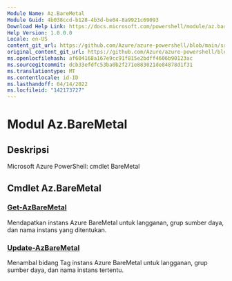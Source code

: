 ```yaml
---
Module Name: Az.BareMetal
Module Guid: 4b038ccd-b128-4b3d-be04-8a9921c69093
Download Help Link: https://docs.microsoft.com/powershell/module/az.baremetal
Help Version: 1.0.0.0
Locale: en-US
content_git_url: https://github.com/Azure/azure-powershell/blob/main/src/BareMetal/help/Az.BareMetal.md
original_content_git_url: https://github.com/Azure/azure-powershell/blob/main/src/BareMetal/help/Az.BareMetal.md
ms.openlocfilehash: af604168a167e9cc91f815e2bdff4606b90123ac
ms.sourcegitcommit: dcb33efdfc53ba0b2f271e883021de84878d1f31
ms.translationtype: MT
ms.contentlocale: id-ID
ms.lasthandoff: 04/14/2022
ms.locfileid: "142173727"
---
```

# Modul Az.BareMetal
## Deskripsi
Microsoft Azure PowerShell: cmdlet BareMetal

## Cmdlet Az.BareMetal
### [Get-AzBareMetal](Get-AzBareMetal.md)
Mendapatkan instans Azure BareMetal untuk langganan, grup sumber daya, dan nama instans yang ditentukan.

### [Update-AzBareMetal](Update-AzBareMetal.md)
Menambal bidang Tag instans Azure BareMetal untuk langganan, grup sumber daya, dan nama instans tertentu.

